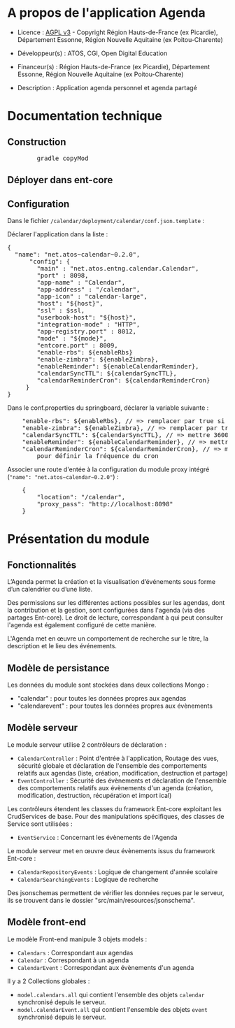 # A propos de l'application Agenda

* Licence : [AGPL v3](http://www.gnu.org/licenses/agpl.txt) - Copyright Région Hauts-de-France (ex Picardie), Département Essonne, Région Nouvelle Aquitaine (ex Poitou-Charente)
* Développeur(s) : ATOS, CGI, Open Digital Education
* Financeur(s) : Région Hauts-de-France (ex Picardie), Département Essonne, Région Nouvelle Aquitaine (ex Poitou-Charente)

* Description : Application agenda personnel et agenda partagé

# Documentation technique

## Construction

<pre>
		gradle copyMod
</pre>

## Déployer dans ent-core


## Configuration

Dans le fichier `/calendar/deployment/calendar/conf.json.template` :


Déclarer l'application dans la liste :
<pre>
{
  "name": "net.atos~calendar~0.2.0",
      "config": {
        "main" : "net.atos.entng.calendar.Calendar",
        "port" : 8098,
        "app-name" : "Calendar",
        "app-address" : "/calendar",
        "app-icon" : "calendar-large",
        "host": "${host}",
        "ssl" : $ssl,
        "userbook-host": "${host}",
        "integration-mode" : "HTTP",
        "app-registry.port" : 8012,
        "mode" : "${mode}",
        "entcore.port" : 8009,
        "enable-rbs": ${enableRbs}
        "enable-zimbra": ${enableZimbra},
        "enableReminder": ${enableCalendarReminder},
        "calendarSyncTTL": ${calendarSyncTTL},
        "calendarReminderCron": ${calendarReminderCron}
     }
}
</pre>

Dans le conf.properties du springboard, déclarer la variable suivante :
<pre>
    "enable-rbs": ${enableRbs}, // => remplacer par true si accès à RBS
    "enable-zimbra": ${enableZimbra}, // => remplacer par true si utilisation de Zimbra
    "calendarSyncTTL": ${calendarSyncTTL}, // => mettre 3600 (valeur par défaut)
    "enableReminder": ${enableCalendarReminder}, // => mettre "true" pour mettre en place le système de rappel
    "calendarReminderCron": ${calendarReminderCron}, // => mettre "0 */1 * * * ? *" (chaque minute, par défaut) 
        pour définir la fréquence du cron
</pre>

Associer une route d'entée à la configuration du module proxy intégré (`"name": "net.atos~calendar~0.2.0"`) :
<pre>
	{
		"location": "/calendar",
		"proxy_pass": "http://localhost:8098"
	}
</pre>

# Présentation du module

## Fonctionnalités

L’Agenda permet la création et la visualisation d’événements sous forme d’un calendrier ou d’une liste.

Des permissions sur les différentes actions possibles sur les agendas, dont la contribution et la gestion, sont configurées dans l'agenda (via des partages Ent-core).
Le droit de lecture, correspondant à qui peut consulter l'agenda est également configuré de cette manière.

L'Agenda met en œuvre un comportement de recherche sur le titre, la description et le lieu des événements.

## Modèle de persistance

Les données du module sont stockées dans deux collections Mongo :
 - "calendar" : pour toutes les données propres aux agendas
 - "calendarevent" : pour toutes les données propres aux évènements

## Modèle serveur

Le module serveur utilise 2 contrôleurs de déclaration :

* `CalendarController` : Point d'entrée à l'application, Routage des vues, sécurité globale et déclaration de l'ensemble des comportements relatifs aux agendas (liste, création, modification, destruction et partage)
* `EventController` : Sécurité des évènements et déclaration de l'ensemble des comportements relatifs aux évènements d'un agenda (création, modification, destruction, récupération et import ical)

Les contrôleurs étendent les classes du framework Ent-core exploitant les CrudServices de base. Pour des manipulations spécifiques, des classes de Service sont utilisées :

* `EventService` : Concernant les évènements de l'Agenda

Le module serveur met en œuvre deux évènements issus du framework Ent-core :

* `CalendarRepositoryEvents` : Logique de changement d'année scolaire
* `CalendarSearchingEvents` : Logique de recherche

Des jsonschemas permettent de vérifier les données reçues par le serveur, ils se trouvent dans le dossier "src/main/resources/jsonschema".

## Modèle front-end

Le modèle Front-end manipule 3 objets models :

* `Calendars` : Correspondant aux agendas
* `Calendar` : Correspondant à un agenda
* `CalendarEvent` : Correspondant aux évènements d'un agenda

Il y a 2 Collections globales :

* `model.calendars.all` qui contient l'ensemble des objets `calendar` synchronisé depuis le serveur.
* `model.calendarEvent.all` qui contient l'ensemble des objets `event` synchronisé depuis le serveur.
